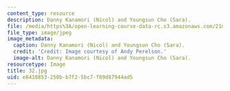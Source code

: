 ```yaml
---
content_type: resource
description: Danny Kanamori (Nicol) and Youngsun Cho (Sara).
file: /media/https%3A/open-learning-course-data-rc.s3.amazonaws.com/21m-873-theater-arts-topics-fall-2004-january-iap-2005/e8418853250bb7f25bc7f89d87944ad5_32.jpg
file_type: image/jpeg
image_metadata:
  caption: Danny Kanamori (Nicol) and Youngsun Cho (Sara).
  credit: 'Credit: Image courtesy of Andy Perelson.'
  image-alt: Danny Kanamori (Nicol) and Youngsun Cho (Sara).
resourcetype: Image
title: 32.jpg
uid: e8418853-250b-b7f2-5bc7-f89d87944ad5
---
```

